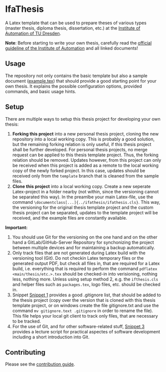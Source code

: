 # IfaThesis

A Latex template that can be used to prepare theses of various types (master thesis, diploma thesis, dissertation, etc.) at the [Institute of Automation of TU Dresden](http://www.et.tu-dresden.de/ifa/).

**Note**: Before starting to write your own thesis, carefully read the [official guideline of the Institute of Automation](http://www.et.tu-dresden.de/ifa/index.php?id=330) and all linked documents!

## Usage

The repository not only contains the basic template but also a sample document ([example.tex](/example.tex)) that should provide a good starting point for your own thesis. It explains the possible configuration options, provided commands, and basic usage hints. 

## Setup

There are multiple ways to setup this thesis project for developing your own thesis:

1. **Forking this project** into a new personal thesis project, cloning the new repository into a local working copy. 
   This is probably a good solution, but the remaining forking relation is only useful, if this thesis project shall be further developed.
   For personal thesis projects, no merge request can be applied to this thesis template project.
   Thus, the forking relation should be removed.
   Updates however, from this project can only be received when this project is added as a remote to the local working copy of the newly forked project.
   In this case, updates should be received only from the `template` branch that is cleaned from the sample files.
2. **Clone this project** into a local working copy. Create a new seperate Latex-project in a folder nearby (not within, since the versioning cannot be separated this way). 
   In the preamlbe your main Latex-file, use the command `\documentclass[...]{../ifathesis/ifathesis.cls}`. 
   This way, the versioning for the original thesis template project and the custom thesis project can be separated, updates to the template project will be received, and the example files are constantly available.

**Important:**
1. You should use Git for the versioning on the one hand and on the other hand a GitLab/GitHub-Server Repository for synchonizing the project between multiple devices and for maintaining a backup automatically.
2. Only track files that are not generated during Latex build with the versioning tool (Git). 
   Do not checkin Latex temporary files or the generated output PDF, but check all files in, that are required for a Latex build, i.e. everything that is required to perform the command `pdflatex <main/thesis/etc.>.tex` should be checked-in into verisioning, nothing less, nothing more.
   Unless using setup method 2, e.g. the `ifthesis.cls` and helper files such as `packages.tex`, logo files, etc. should be checked in.
3. Snippet [Snippet 1](https://git.agtele.eats.et.tu-dresden.de/snippets/1) provides a good .gitignore list, that should be added to the thesis project (copy over the version that is cloned with this thesis template project, or on windows create the file gitignore.txt and use the command `mv gitignore.text .gitignore` in order to rename the file).
   This file helps your local git client to track only files, that are necessary to be tracked.
4. For the use of Git, and for other software-related stuff, [Snippet 3](https://git.agtele.eats.et.tu-dresden.de/snippets/3) provides a lecture script for practical aspectes of software development including a short introduction into Git. 

## Contributing

Please see the [contribution guide](/CONTRIBUTING.md).